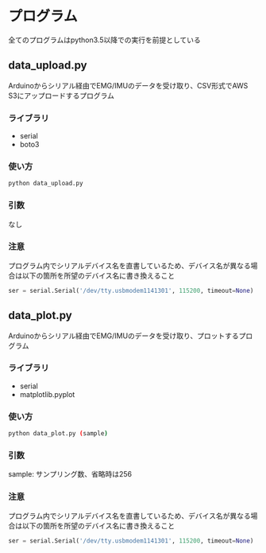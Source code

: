 # プログラム
全てのプログラムはpython3.5以降での実行を前提としている
## data_upload.py
Arduinoからシリアル経由でEMG/IMUのデータを受け取り、CSV形式でAWS S3にアップロードするプログラム
### ライブラリ
- serial
- boto3
### 使い方
```bash
python data_upload.py
```
### 引数
なし
### 注意
プログラム内でシリアルデバイス名を直書しているため、デバイス名が異なる場合は以下の箇所を所望のデバイス名に書き換えること
```python
ser = serial.Serial('/dev/tty.usbmodem1141301', 115200, timeout=None)
```

## data_plot.py
Arduinoからシリアル経由でEMG/IMUのデータを受け取り、プロットするプログラム
### ライブラリ
- serial
- matplotlib.pyplot
### 使い方
```bash
python data_plot.py (sample)
```
### 引数
sample: サンプリング数、省略時は256 
### 注意
プログラム内でシリアルデバイス名を直書しているため、デバイス名が異なる場合は以下の箇所を所望のデバイス名に書き換えること
```python
ser = serial.Serial('/dev/tty.usbmodem1141301', 115200, timeout=None)
```
